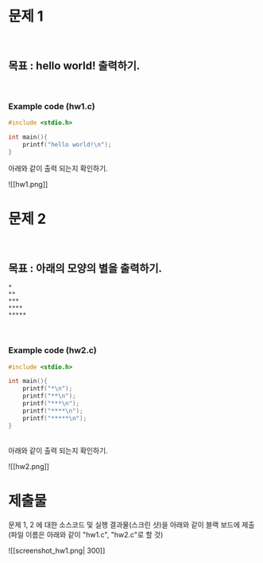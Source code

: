 # 문제 1

<br>

## 목표 : hello world! 출력하기.

<br>

### Example code (hw1.c)

```C
#include <stdio.h>

int main(){
	printf("hello world!\n");
}
```

아래와 같이 출력 되는지 확인하기.

![[hw1.png]]
<div style="page-break-after: always;"></div>


# 문제 2

<br>

## 목표 : 아래의 모양의 별을 출력하기.

```
*
**
***
****
*****
```

<br>

### Example code (hw2.c)

```C
#include <stdio.h>

int main(){
	printf("*\n");
	printf("**\n");
	printf("***\n");
	printf("****\n");
	printf("*****\n");
}
```
<br>
아래와 같이 출력 되는지 확인하기.

![[hw2.png]]
<div style="page-break-after: always;"></div>


# 제출물

문제 1, 2 에 대한 소스코드 및 실행 결과물(스크린 샷)을 아래와 같이 블랙 보드에 제출 (파일 이름은 아래와 같이 "hw1.c", "hw2.c"로 할 것)

![[screenshot_hw1.png| 300]]

